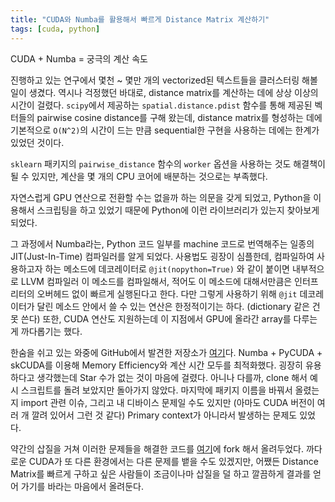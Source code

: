```yaml
---
title: "CUDA와 Numba를 활용해서 빠르게 Distance Matrix 계산하기"
tags: [cuda, python]
---
```


CUDA + Numba = 궁극의 계산 속도 

<!--more-->

진행하고 있는 연구에서 몇천 ~ 몇만 개의 vectorized된 텍스트들을 클러스터링 해볼 일이 생겼다. 역시나 걱정했던 바대로, 
distance matrix를 계산하는 데에 상상 이상의 시간이 걸렸다. `scipy`에서 제공하는 `spatial.distance.pdist` 함수를 통해 
제공된 벡터들의 pairwise cosine distance를 구해 왔는데, distance matrix를 형성하는 데에 기본적으로 `O(N^2)`의 시간이 드는 만큼
sequential한 구현을 사용하는 데에는 한계가 있었던 것이다.

`sklearn` 패키지의 `pairwise_distance` 함수의 `worker` 옵션을 사용하는 것도 해결책이 될 수 있지만, 계산을 몇 개의 CPU 코어에 
배분하는 것으로는 부족했다.

자연스럽게 GPU 연산으로 전환할 수는 없을까 하는 의문을 갖게 되었고, Python을 이용해서 스크립팅을 하고 있었기 때문에 
Python에 이런 라이브러리가 있는지 찾아보게 되었다.

그 과정에서 Numba라는, Python 코드 일부를 machine 코드로 번역해주는 일종의 JIT(Just-In-Time) 컴파일러를 알게 되었다.
사용법도 굉장이 심플한데, 컴파일하여 사용하고자 하는 메소드에 데코레이터로 `@jit(nopython=True)` 와 같이 붙이면
내부적으로 LLVM 컴파일러 이 메소드를 컴파일해서, 적어도 이 메소드에 대해서만큼은 인터프리터의 오버헤드 없이 빠르게 실행된다고 한다.
다만 그렇게 사용하기 위해 `@jit` 데코레이터가 달린 메소드 안에서 쓸 수 있는 연산은 한정적이기는 하다. (dictionary 같은 건 못 쓴다)
또한, CUDA 연산도 지원하는데 이 지점에서 GPU에 올라간 array를 다루는 게 까다롭기는 했다.

한숨을 쉬고 있는 와중에 GitHub에서 발견한 저장소가 [여기](https://github.com/ekvall93/distanceMatrixGPU)다. 
Numba + PyCUDA + skCUDA를 이용해 Memory Efficiency와 계산 시간 모두를 최적화했다. 굉장히 유용하다고 생각했는데 Star 수가 없는 것이 마음에 걸렸다.
아니나 다를까, clone 해서 예시 스크립트를 돌려 보았지만 돌아가지 않았다. 마지막에 패키지 이름을 바꿔서 올렸는지 import 관련 이슈,
그리고 내 디바이스 문제일 수도 있지만 (아마도 CUDA 버전이 여러 개 깔려 있어서 그런 것 같다) Primary context가 아니라서 발생하는 문제도 있었다.

약간의 삽질을 거쳐 이러한 문제들을 해결한 코드를 [여기](https://github.com/greenmonn/distanceMatrixGPU)에 fork 해서 올려두었다.
까다로운 CUDA가 또 다른 환경에서는 다른 문제를 뱉을 수도 있겠지만, 어쨌든 Distance Matrix를 빠르게 구하고 싶은 사람들이 조금이나마
삽질을 덜 하고 깔끔하게 결과를 얻어 가기를 바라는 마음에서 올려둔다.




